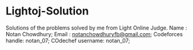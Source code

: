 # Lightoj-Solution
Solutions of the problems solved by me from Light Online Judge.
Name : Notan Chowdhury;
Email : notanchowdhuryfb@gmail.com;
Codeforces handle: notan_07;
COdechef username: notan_07;

